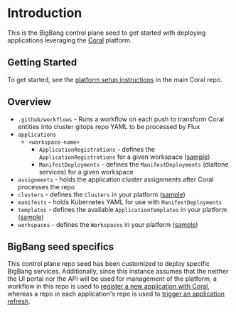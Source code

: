 # Introduction

This is the BigBang control plane seed to get started with deploying applications leveraging the [Coral](https://github.com/microsoft/coral) platform.

## Getting Started

To get started, see the [platform setup instructions](https://github.com/microsoft/coral/blob/main/docs/platform-setup.md) in the main Coral repo.

## Overview

- `.github/workflows` - Runs a workflow on each push to transform Coral entities into cluster gitops repo YAML to be processed by Flux
- `applications`
  - `<workspace-name>`
    - `ApplicationRegistrations` - defines the `ApplicationRegistrations` for a given workspace ([sample](https://github.com/microsoft/coral/blob/main/docs/samples/ApplicationRegistration.yaml))
    - `ManifestDeployments` - defines the `ManifestDeployments` (dialtone services) for a given workspace
- `assignments` - holds the application:cluster assignments after Coral processes the repo
- `clusters` - defines the `Clusters` in your platform ([sample](https://github.com/microsoft/coral/blob/main/docs/samples/Cluster.yaml))
- `manifests` - holds Kubernetes YAML for use with `ManifestDeployments`
- `templates` - defines the available `ApplicationTemplates` in your platform ([sample](https://github.com/microsoft/coral/blob/main/docs/samples/ApplicationTemplate.yaml))
- `workspaces` - defines the `Workspaces` in your platform ([sample](https://github.com/microsoft/coral/blob/main/docs/samples/Workspace.yaml))

## BigBang seed specifics

This control plane repo seed has been customized to deploy specific BigBang services. Additionally, since this instance assumes that the neither the UI portal nor the API will be used for management of the platform, a workflow in this repo is used to [register a new application with Coral](./docs/application-registration.md), whereas a repo in each application's repo is used to [trigger an application refresh](docs/application-refresh.md).
